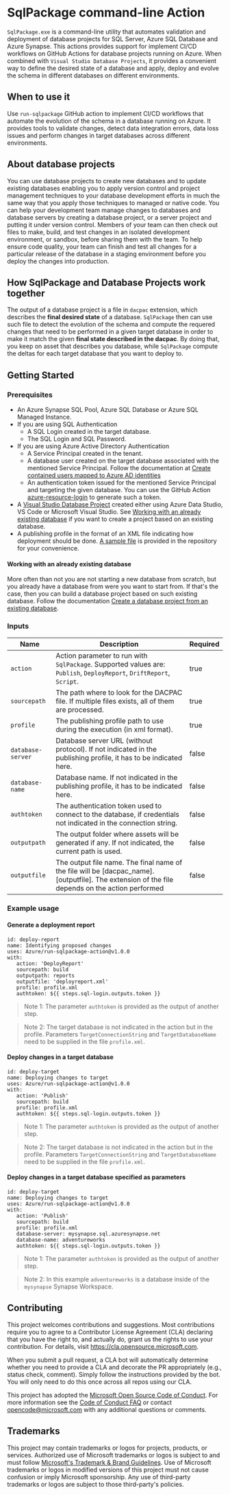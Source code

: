 # SqlPackage command-line Action

`SqlPackage.exe` is a command-line utility that automates validation and deployment of database projects for SQL Server, Azure SQL Database and Azure Synapse. This actions provides support for implement CI/CD workflows on GitHub Actions for database projects running on Azure. When combined with `Visual Studio Database Projects`, it provides a convenient way to define the desired state of a database and apply, deploy and evolve the schema in different databases on different environments.

## When to use it

Use `run-sqlpackage` GitHub action to implement CI/CD workflows that automate the evolution of the schema in a database running on Azure. It provides tools to validate changes, detect data integration errors, data loss issues and perform changes in target databases across different environments. 

## About database projects

You can use database projects to create new databases and to update existing databases enabling you to apply version control and project management techniques to your database development efforts in much the same way that you apply those techniques to managed or native code. You can help your development team manage changes to databases and database servers by creating a database project, or a server project and putting it under version control. Members of your team can then check out files to make, build, and test changes in an isolated development environment, or sandbox, before sharing them with the team. To help ensure code quality, your team can finish and test all changes for a particular release of the database in a staging environment before you deploy the changes into production.

## How SqlPackage and Database Projects work together

The output of a database project is a file in `dacpac` extension, which describes the **final desired state** of a database. `SqlPackage` then can use such file to detect the evolution of the schema and compute the requered changes that need to be performed in a given target database in order to make it match the given **final state described in the dacpac**. By doing that, you keep on asset that describes you database, while `SqlPackage` compute the deltas for each target database that you want to deploy to.

## Getting Started

### Prerequisites

 - An Azure Synapse SQL Pool, Azure SQL Database or Azure SQL Managed Instance.
 - If you are using SQL Authentication
    - A SQL Login created in the target database.
    - The SQL Login and SQL Password.
 - If you are using Azure Active Directory Authentication
    - A Service Principal created in the tenant.
    - A database user created on the target database associated with the mentioned Service Principal. Follow the documentation at [Create contained users mapped to Azure AD identities](https://docs.microsoft.com/en-us/azure/azure-sql/database/authentication-aad-configure?tabs=azure-powershell#create-contained-users-mapped-to-azure-ad-identities)
    - An authentication token issued for the mentioned Service Principal and targeting the given database. You can use the GitHub Action [azure-resource-login](https://github.com/marketplace/actions/azure-resource-login) to generate such a token.
 - A [Visual Studio Database Project](https://docs.microsoft.com/en-us/sql/azure-data-studio/extensions/sql-database-project-extension?view=sql-server-ver15) created either using Azure Data Studio, VS Code or Microsoft Visual Studio. See [Working with an already existing database](#Working-with-an-already-existing-database) if you want to create a project based on an existing database.
 - A publishing profile in the format of an XML file indicating how deployment should be done. [A sample file](publish.xml) is provided in the repository for your convenience.

#### Working with an already existing database

More often than not you are not starting a new database from scratch, but you already have a database from were you want to start from. If that's the case, then you can build a database project based on such existing database. Follow the documentation [Create a database project from an existing database](https://docs.microsoft.com/en-us/sql/azure-data-studio/extensions/sql-database-project-extension-getting-started?view=sql-server-ver15#create-a-database-project-from-an-existing-database).

### Inputs

| Name | Description | Required |
| --- | --- | --- |
| `action` | Action parameter to run with `SqlPackage`. Supported values are: `Publish`, `DeployReport`, `DriftReport`, `Script`. | true |
| `sourcepath` | The path where to look for the DACPAC file. If multiple files exists, all of them are processed. | true |
| `profile` | The publishing profile path to use during the execution (in xml format). | true |
| <nobr>`database-server`</nobr> | Database server URL (without protocol). If not indicated in the publishing profile, it has to be indicated here. | false |
| <nobr>`database-name`</nobr> | Database name. If not indicated in the publishing profile, it has to be indicated here. | false |
| `authtoken` | The authentication token used to connect to the database, if credentials not indicated in the connection string. | false |
| `outputpath` | The output folder where assets will be generated if any. If not indicated, the current path is used. | false |
| `outputfile` | The output file name. The final name of the file will be [dacpac_name].[outputfile]. The extension of the file depends on the action performed | false |


### Example usage

#### Generate a deployment report

```
id: deploy-report
name: Identifying proposed changes
uses: Azure/run-sqlpackage-action@v1.0.0
with:
   action: 'DeployReport'
   sourcepath: build
   outputpath: reports
   outputfile: 'deployreport.xml'
   profile: profile.xml
   authtoken: ${{ steps.sql-login.outputs.token }}
```

> Note 1: The parameter `authtoken` is provided as the output of another step.

> Note 2: The target database is not indicated in the action but in the profile. Parameters `TargetConnectionString` and `TargetDatabaseName` need to be supplied in the file `profile.xml`.

#### Deploy changes in a target database

```
id: deploy-target
name: Deploying changes to target
uses: Azure/run-sqlpackage-action@v1.0.0
with:
   action: 'Publish'
   sourcepath: build
   profile: profile.xml
   authtoken: ${{ steps.sql-login.outputs.token }}
```
> Note 1: The parameter `authtoken` is provided as the output of another step.

> Note 2: The target database is not indicated in the action but in the profile. Parameters `TargetConnectionString` and `TargetDatabaseName` need to be supplied in the file `profile.xml`.

#### Deploy changes in a target database specified as parameters

```
id: deploy-target
name: Deploying changes to target
uses: Azure/run-sqlpackage-action@v1.0.0
with:
   action: 'Publish'
   sourcepath: build
   profile: profile.xml
   database-server: mysynapse.sql.azuresynapse.net
   database-name: adventureworks
   authtoken: ${{ steps.sql-login.outputs.token }}
```
> Note 1: The parameter `authtoken` is provided as the output of another step.

> Note 2: In this example `adventureworks` is a database inside of the `mysynapse` Synapse Workspace.

## Contributing

This project welcomes contributions and suggestions.  Most contributions require you to agree to a
Contributor License Agreement (CLA) declaring that you have the right to, and actually do, grant us
the rights to use your contribution. For details, visit https://cla.opensource.microsoft.com.

When you submit a pull request, a CLA bot will automatically determine whether you need to provide
a CLA and decorate the PR appropriately (e.g., status check, comment). Simply follow the instructions
provided by the bot. You will only need to do this once across all repos using our CLA.

This project has adopted the [Microsoft Open Source Code of Conduct](https://opensource.microsoft.com/codeofconduct/).
For more information see the [Code of Conduct FAQ](https://opensource.microsoft.com/codeofconduct/faq/) or
contact [opencode@microsoft.com](mailto:opencode@microsoft.com) with any additional questions or comments.

## Trademarks

This project may contain trademarks or logos for projects, products, or services. Authorized use of Microsoft 
trademarks or logos is subject to and must follow 
[Microsoft's Trademark & Brand Guidelines](https://www.microsoft.com/en-us/legal/intellectualproperty/trademarks/usage/general).
Use of Microsoft trademarks or logos in modified versions of this project must not cause confusion or imply Microsoft sponsorship.
Any use of third-party trademarks or logos are subject to those third-party's policies.

